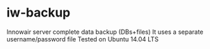 # iw-backup
Innowair server complete data backup (DBs+files)
It uses a separate username/password file
Tested on Ubuntu 14.04 LTS
